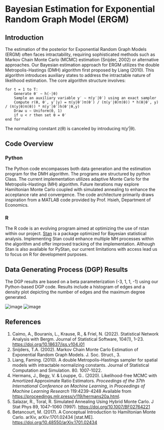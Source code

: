# Bayesian Estimation for Exponential Random Graph Model (ERGM)

## Introduction

The estimation of the posterior for Exponential Random Graph Models (ERGM) often faces intractability, requiring sophisticated methods such as Markov Chain Monte Carlo (MCMC) estimation (Snijder, 2002) or alternative approaches. Our Bayesian estimation approach for ERGM utilizes the double Metropolis-Hastings (DMH) algorithm first proposed by Liang (2010). This algorithm introduces auxiliary states to address the intractable nature of likelihood estimation. The core algorithm structure involves:

```
for t = 1 to T:
    Generate θ′ ∼ h(·|θ)
    Sample an auxiliary variable y′ ∼ π(y′|θ′) using an exact sampler
    Compute r(θ, θ′, y′|y) = π(y|θ′)π(θ′) / (π(y′|θ)π(θ)) * h(θ|θ′, y) / (π(y|θ)π(θ)) * π(y′|θ′)h(θ′|θ,y)
    Draw u ∼ Uniform(0, 1)
    if u < r then set θ = θ′
end for
```
The normalizing constant z(θ) is canceled by introducing π(y′|θ).

## Code Overview
### Python
The Python code encompasses both data generation and the estimation program for the DMH algorithm. The programs are structured by python Class. The current implementation utilizes adaptive Monte Carlo for the Metropolis-Hastings (MH) algorithm. Future iterations may explore Hamiltonian Monte Carlo coupled with simulated annealing to enhance the acceptance rate and convergence. The code architecture primarily draws inspiration from a MATLAB code provided by Prof. Hsieh, Department of Economics.

### R
The R code is an evolving program aimed at optimizing the use of rstan within our project. [Stan](https://mc-stan.org/) is a package optimized for Bayesian statistical analysis. Implementing Stan could enhance multiple MH processes within the algorithm and offer improved tracking of the implementation. Although Stan is also available for PyStan, our current limitations with access lead us to focus on R for development purposes.

## Data Generating Process (DGP) Results
The DGP results are based on a beta parameterization (-3, 1, 1, -1) using our Python-based DGP code. Results include a histogram of edges and a density plot depicting the number of edges and the maximum degree generated.

![image](https://github.com/boan-chen/Bayesian_ERGM/assets/108161781/90469e47-890f-4474-b465-f82bb4625f00)
![image](https://github.com/boan-chen/Bayesian_ERGM/assets/108161781/961b4932-223e-4841-b7e6-59a60ba46cdc)

## References
1. Caimo, A., Bouranis, L., Krause, R., & Friel, N. (2022). Statistical Network Analysis with Bergm. Journal of Statistical Software, 104(1), 1–23. https://doi.org/10.18637/jss.v104.i01
2. Snijders, T.A. (2002). Markov Chain Monte Carlo Estimation of Exponential Random Graph Models. J. Soc. Struct., 3.
3. Liang, Faming. (2010). A double Metropolis–Hastings sampler for spatial models with intractable normalizing constants. Journal of Statistical Computation and Simulation. 80. 1007-1022.
4. Hermans, J., Begy, V. &amp; Louppe, G.. (2020). Likelihood-free MCMC with Amortized Approximate Ratio Estimators. <i>Proceedings of the 37th International Conference on Machine Learning</i>, in <i>Proceedings of Machine Learning Research</i> 119:4239-4248 Available from https://proceedings.mlr.press/v119/hermans20a.html.
5. Salazar, R., Toral, R. Simulated Annealing Using Hybrid Monte Carlo. J Stat Phys 89, 1047–1060 (1997). https://doi.org/10.1007/BF02764221
6. Betancourt, M. (2017). A Conceptual Introduction to Hamiltonian Monte Carlo. arXiv, arXiv:1701.02434 [stat.ME]. https://doi.org/10.48550/arXiv.1701.02434





